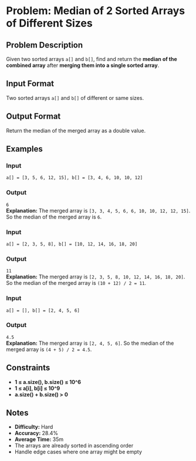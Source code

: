 
# Problem: Median of 2 Sorted Arrays of Different Sizes

## Problem Description
Given two sorted arrays `a[]` and `b[]`, find and return the **median of the combined array** after **merging them into a single sorted array**.

## Input Format
Two sorted arrays `a[]` and `b[]` of different or same sizes.

## Output Format
Return the median of the merged array as a double value.

## Examples

### Input
`a[] = [3, 5, 6, 12, 15], b[] = [3, 4, 6, 10, 10, 12]`<br/>

### Output
`6`<br/>
**Explanation:** The merged array is `[3, 3, 4, 5, 6, 6, 10, 10, 12, 12, 15]`. So the median of the merged array is `6`.

### Input
`a[] = [2, 3, 5, 8], b[] = [10, 12, 14, 16, 18, 20]`<br/>

### Output
`11`<br/>
**Explanation:** The merged array is `[2, 3, 5, 8, 10, 12, 14, 16, 18, 20]`. So the median of the merged array is `(10 + 12) / 2 = 11`.

### Input
`a[] = [], b[] = [2, 4, 5, 6]`<br/>

### Output
`4.5`<br/>
**Explanation:** The merged array is `[2, 4, 5, 6]`. So the median of the merged array is `(4 + 5) / 2 = 4.5`.

## Constraints
- **1 ≤ a.size(), b.size() ≤ 10^6**
- **1 ≤ a[i], b[i] ≤ 10^9**
- **a.size() + b.size() > 0**

## Notes
- **Difficulty:** Hard
- **Accuracy:** 28.4%
- **Average Time:** 35m
- The arrays are already sorted in ascending order
- Handle edge cases where one array might be empty

